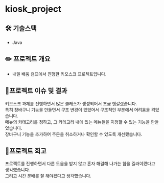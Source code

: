 # kiosk_project

## 🛠️ 기술스택

- Java

## ✏️ 프로젝트 개요

- 내일 배움 캠프에서 진행한 키오스크 프로젝트입니다.

## 📍프로젝트 이슈 및 결과

키오스크 과제를 진행하면서 많은 클래스가 생성되어서 조금 헷갈렸습니다. <br>
특히 장바구니 기능을 만들면서 구조 변경이 있었어서 구조적인 부분에서 어려움을 겪었습니다.<br>
메뉴의 카테고리를 정하고, 그 카테고리 내에 있는 메뉴들을 지정할 수 있는 기능을 만들었습니다. <br>
장바구니 기능을 추가하여 주문을 취소하거나 확인할 수 있도록 개선했습니다.

## 💭프로젝트 회고

프로젝트를 진행하면서 다른 도움을 받지 않고 혼자 해결해 나가는 힘을 길러야겠다고 생각했습니다.<br>
그리고 시간 분배를 잘 해야겠다고 생각했습니다.